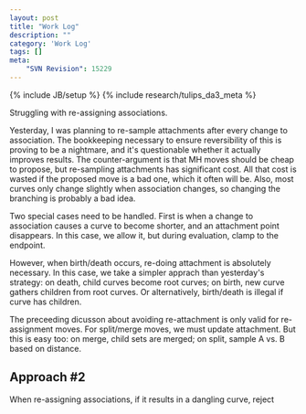 ```yaml
---
layout: post
title: "Work Log"
description: ""
category: 'Work Log'
tags: []
meta: 
    "SVN Revision": 15229
---
```

{% include JB/setup %}
{% include research/tulips_da3_meta %}

Struggling with re-assigning associations.

Yesterday, I was planning to re-sample attachments after every change to association.  The bookkeeping necessary to ensure reversibility of this is proving to be a nightmare, and it's questionable whether it actually improves results.  The counter-argument is that MH moves should be cheap to propose, but re-sampling attachments has significant cost.  All that cost is wasted if the proposed move is a bad one, which it often will be.  Also, most curves only change slightly when association changes, so changing the branching is probably a bad idea.

Two special cases need to be handled.  First is when a change to association causes a curve to become shorter, and an attachment point disappears.  In this case, we allow it, but during evaluation, clamp to the endpoint.

However, when birth/death occurs, re-doing attachment is absolutely necessary.  In this case, we take a simpler apprach than yesterday's strategy:  on death, child curves become root curves; on birth, new curve gathers children from root curves.  Or alternatively, birth/death is illegal if curve has children.

The preceeding dicusson about avoiding re-attachment is only valid for re-assignment moves.  For split/merge moves, we must update attachment.  But this is easy too: on merge, child sets are merged; on split, sample A vs. B based on distance.


Approach #2
--------------

When re-assigning associations, if it results in a dangling curve, reject
